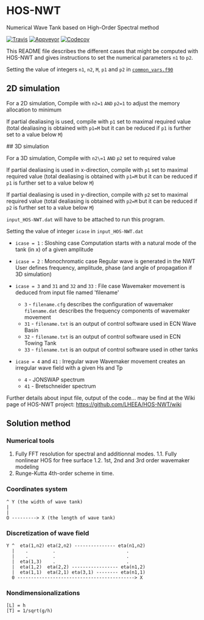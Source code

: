 # HOS-NWT

Numerical Wave Tank based on High-Order Spectral method

[![Travis][buildstatus_image_travis]][travisci]
[![Appveyor][buildstatus_image_appveyor]][appveyorci]
[![Codecov][codecov_image]][codecovci]

This README file describes the different cases that might be computed with HOS-NWT
and gives instructions to set the numerical parameters `n1` to `p2`.

Setting the value of integers `n1`, `n2`, `M`, `p1` and `p2` in
[`common_vars.f90`](sources/variabledef/common_vars.f90)

## 2D simulation

For a 2D simulation,
   Compile with `n2=1` `AND` `p2=1` to adjust the memory allocation to minimum

   If partial dealiasing is used, compile with `p1` set to maximal required value
   (total dealiasing is obtained with `p1=M`
   but it can be reduced if `p1` is further set to a value below `M`)

## 3D simulation

For a 3D simulation,
   Compile with `n2\=1` `AND` `p2` set to required value

   If partial dealiasing is used in x-direction,
   compile with `p1` set to maximal required value (total dealiasing is obtained with `p1=M`
   but it can be reduced if `p1` is further set to a value below `M`)

   If partial dealiasing is used in y-direction,
   compile with `p2` set to maximal required value (total dealiasing is obtained with `p2=M`
   but it can be reduced if `p2` is further set to a value below `M`)

   `input_HOS-NWT.dat` will have to be attached to run this program.

Setting the value of integer `icase` in `input_HOS-NWT.dat`

- `icase = 1` : Sloshing case
    Computation starts with a natural mode of the tank (in x) of a given amplitude

- `icase = 2` : Monochromatic case
    Regular wave is generated in the NWT
    User defines frequency, amplitude, phase (and angle of propagation if 3D simulation)

- `icase = 3` and `31` and `32` and `33` : File case
    Wavemaker movement is deduced from input file named 'filename'
    - `3`  - `filename.cfg` describes the configuration of wavemaker
        `filename.dat` describes the frequency components of wavemaker movement
    - `31` - `filename.txt` is an output of control software used in ECN Wave Basin
    - `32` - `filename.txt` is an output of control software used in ECN Towing Tank
    - `33` - `filename.txt` is an output of control software used in other tanks

- `icase = 4` and `41` : Irregular wave
   Wavemaker movement creates an irregular wave field with a given Hs and Tp
    - `4`  - JONSWAP spectrum
    - `41` - Bretschneider spectrum

Further details about input file, output of the code... may be find at the Wiki page of HOS-NWT project: https://github.com/LHEEA/HOS-NWT/wiki

## Solution method

### Numerical tools

1. Fully FFT resolution for spectral and additionnal modes.
  1.1. Fully nonlinear HOS for free surface
  1.2. 1st, 2nd and 3rd order wavemaker modeling
2. Runge-Kutta 4th-order scheme in time.


### Coordinates system

    ^ Y (the width of wave tank)
    |
    |
    O ---------> X (the length of wave tank)


### Discretization of wave field

    Y ^  eta(1,n2) eta(2,n2) --------------- eta(n1,n2)
      |    .         .                          .
      |    .         .                          .
      |  eta(1,3)    .                          .
      |  eta(1,2)  eta(2,2) ----------------- eta(n1,2)
      |  eta(1,1)  eta(2,1) eta(3,1) -------- eta(n1,1)
      0 -------------------------------------------> X


### Nondimensionalizations

    [L] = h
    [T] = 1/sqrt(g/h)


[buildstatus_image_travis]: https://travis-ci.org/LHEEA/HOS-NWT.svg?branch=master
[travisci]: https://travis-ci.org/LHEEA/HOS-NWT

[buildstatus_image_appveyor]: https://ci.appveyor.com/api/projects/status/9pu4d2njd540ffkp?svg=true
[appveyorci]: https://ci.appveyor.com/project/Gjacquenot/hos-nwt

[codecov_image]: https://codecov.io/gh/Gjacquenot/HOS-NWT/branch/master/graph/badge.svg
[codecovci]: https://codecov.io/gh/Gjacquenot/HOS-NWT
